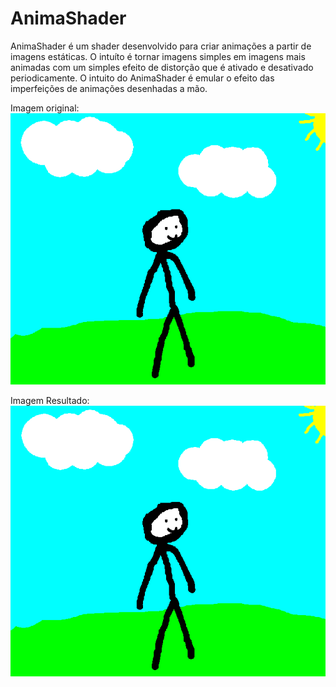 # AnimaShader
AnimaShader é um shader desenvolvido para criar animações a partir de imagens estáticas. O intuíto é tornar imagens simples em imagens mais animadas com um simples efeito de distorção que é ativado e desativado periodicamente. O intuito do AnimaShader é emular o efeito das imperfeições de animações desenhadas a mão.

Imagem original:
![Original](img.png)

Imagem Resultado:
![Resultado](GIF.gif)
